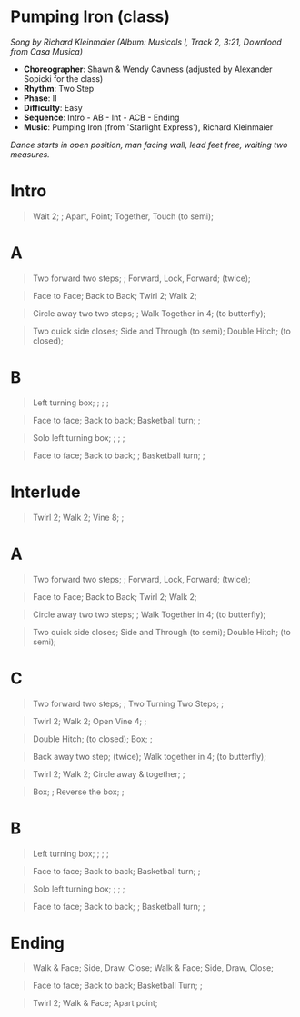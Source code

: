 # Pumping Iron (class)
*Song by Richard Kleinmaier (Album: Musicals I, Track 2, 3:21, Download from Casa Musica)*

* **Choreographer**: Shawn & Wendy Cavness (adjusted by Alexander Sopicki for the class)
* **Rhythm**: Two Step
* **Phase**: II
* **Difficulty**: Easy
* **Sequence**: Intro - AB - Int - ACB - Ending
* **Music**: Pumping Iron (from 'Starlight Express'), Richard Kleinmaier

*Dance starts in open position, man facing wall, lead feet free, waiting two measures.*

# Intro

> Wait 2; ; Apart, Point; Together, Touch (to semi);

# A

> Two forward two steps; ; Forward, Lock, Forward; (twice);

> Face to Face; Back to Back; Twirl 2; Walk 2;

> Circle away two two steps; ; Walk Together in 4; (to butterfly);

> Two quick side closes; Side and Through (to semi); Double Hitch; (to closed);

# B

> Left turning box; ; ; ;

> Face to face; Back to back; Basketball turn; ;

> Solo left turning box; ; ; ;

> Face to face; Back to back; ; Basketball turn; ;

# Interlude

> Twirl 2; Walk 2; Vine 8; ;

# A

> Two forward two steps; ; Forward, Lock, Forward; (twice);

> Face to Face; Back to Back; Twirl 2; Walk 2;

> Circle away two two steps; ; Walk Together in 4; (to butterfly);

> Two quick side closes; Side and Through (to semi); Double Hitch; (to semi);

# C

> Two forward two steps; ; Two Turning Two Steps; ;

> Twirl 2; Walk 2; Open Vine 4; ;

> Double Hitch; (to closed); Box; ;

> Back away two step; (twice); Walk together in 4; (to butterfly);

> Twirl 2; Walk 2; Circle away & together; ; 

> Box; ; Reverse the box; ;

# B

> Left turning box; ; ; ;

> Face to face; Back to back; Basketball turn; ;

> Solo left turning box; ; ; ;

> Face to face; Back to back; ; Basketball turn; ;

# Ending

> Walk & Face; Side, Draw, Close; Walk & Face; Side, Draw, Close;

> Face to face; Back to back; Basketball Turn; ;

> Twirl 2; Walk & Face; Apart point;